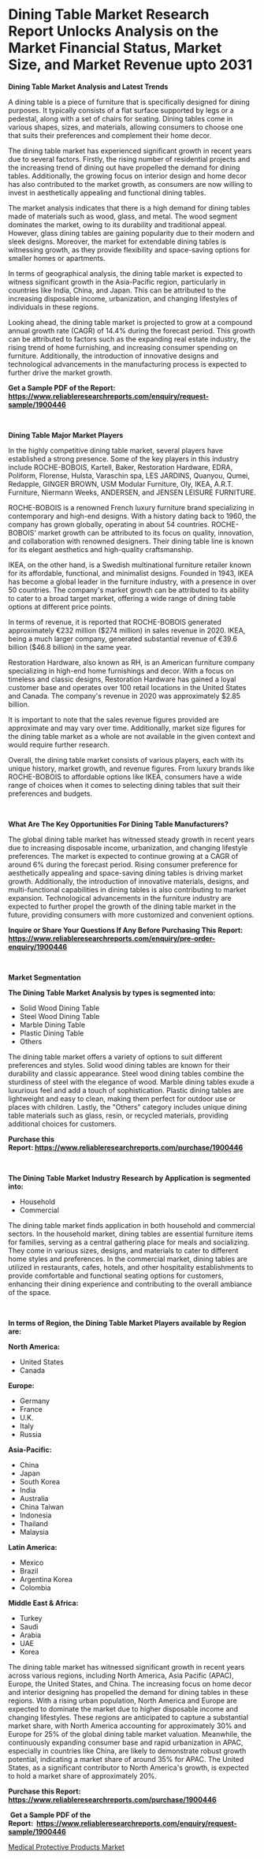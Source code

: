 <p><h1>Dining Table Market Research Report Unlocks Analysis on the Market Financial Status, Market Size, and Market Revenue upto 2031</h1></p><p><strong>Dining Table Market Analysis and Latest Trends</strong></p>
<p><p>A dining table is a piece of furniture that is specifically designed for dining purposes. It typically consists of a flat surface supported by legs or a pedestal, along with a set of chairs for seating. Dining tables come in various shapes, sizes, and materials, allowing consumers to choose one that suits their preferences and complement their home decor.</p><p>The dining table market has experienced significant growth in recent years due to several factors. Firstly, the rising number of residential projects and the increasing trend of dining out have propelled the demand for dining tables. Additionally, the growing focus on interior design and home decor has also contributed to the market growth, as consumers are now willing to invest in aesthetically appealing and functional dining tables.</p><p>The market analysis indicates that there is a high demand for dining tables made of materials such as wood, glass, and metal. The wood segment dominates the market, owing to its durability and traditional appeal. However, glass dining tables are gaining popularity due to their modern and sleek designs. Moreover, the market for extendable dining tables is witnessing growth, as they provide flexibility and space-saving options for smaller homes or apartments.</p><p>In terms of geographical analysis, the dining table market is expected to witness significant growth in the Asia-Pacific region, particularly in countries like India, China, and Japan. This can be attributed to the increasing disposable income, urbanization, and changing lifestyles of individuals in these regions.</p><p>Looking ahead, the dining table market is projected to grow at a compound annual growth rate (CAGR) of 14.4% during the forecast period. This growth can be attributed to factors such as the expanding real estate industry, the rising trend of home furnishing, and increasing consumer spending on furniture. Additionally, the introduction of innovative designs and technological advancements in the manufacturing process is expected to further drive the market growth.</p></p>
<p><strong>Get a Sample PDF of the Report:&nbsp; <a href="https://www.reliableresearchreports.com/enquiry/request-sample/1900446">https://www.reliableresearchreports.com/enquiry/request-sample/1900446</a></strong></p>
<p>&nbsp;</p>
<p><strong>Dining Table Major Market Players</strong></p>
<p><p>In the highly competitive dining table market, several players have established a strong presence. Some of the key players in this industry include ROCHE-BOBOIS, Kartell, Baker, Restoration Hardware, EDRA, Poliform, Florense, Hulsta, Varaschin spa, LES JARDINS, Quanyou, Qumei, Redapple, GINGER BROWN, USM Modular Furniture, Oly, IKEA, A.R.T. Furniture, Niermann Weeks, ANDERSEN, and JENSEN LEISURE FURNITURE.</p><p>ROCHE-BOBOIS is a renowned French luxury furniture brand specializing in contemporary and high-end designs. With a history dating back to 1960, the company has grown globally, operating in about 54 countries. ROCHE-BOBOIS' market growth can be attributed to its focus on quality, innovation, and collaboration with renowned designers. Their dining table line is known for its elegant aesthetics and high-quality craftsmanship.</p><p>IKEA, on the other hand, is a Swedish multinational furniture retailer known for its affordable, functional, and minimalist designs. Founded in 1943, IKEA has become a global leader in the furniture industry, with a presence in over 50 countries. The company's market growth can be attributed to its ability to cater to a broad target market, offering a wide range of dining table options at different price points.</p><p>In terms of revenue, it is reported that ROCHE-BOBOIS generated approximately €232 million ($274 million) in sales revenue in 2020. IKEA, being a much larger company, generated substantial revenue of €39.6 billion ($46.8 billion) in the same year.</p><p>Restoration Hardware, also known as RH, is an American furniture company specializing in high-end home furnishings and decor. With a focus on timeless and classic designs, Restoration Hardware has gained a loyal customer base and operates over 100 retail locations in the United States and Canada. The company's revenue in 2020 was approximately $2.85 billion.</p><p>It is important to note that the sales revenue figures provided are approximate and may vary over time. Additionally, market size figures for the dining table market as a whole are not available in the given context and would require further research.</p><p>Overall, the dining table market consists of various players, each with its unique history, market growth, and revenue figures. From luxury brands like ROCHE-BOBOIS to affordable options like IKEA, consumers have a wide range of choices when it comes to selecting dining tables that suit their preferences and budgets.</p></p>
<p>&nbsp;</p>
<p><strong>What Are The Key Opportunities For Dining Table Manufacturers?</strong></p>
<p><p>The global dining table market has witnessed steady growth in recent years due to increasing disposable income, urbanization, and changing lifestyle preferences. The market is expected to continue growing at a CAGR of around 6% during the forecast period. Rising consumer preference for aesthetically appealing and space-saving dining tables is driving market growth. Additionally, the introduction of innovative materials, designs, and multi-functional capabilities in dining tables is also contributing to market expansion. Technological advancements in the furniture industry are expected to further propel the growth of the dining table market in the future, providing consumers with more customized and convenient options.</p></p>
<p><strong>Inquire or Share Your Questions If Any Before Purchasing This Report: <a href="https://www.reliableresearchreports.com/enquiry/pre-order-enquiry/1900446">https://www.reliableresearchreports.com/enquiry/pre-order-enquiry/1900446</a></strong></p>
<p>&nbsp;</p>
<p><strong>Market Segmentation</strong></p>
<p><strong>The Dining Table Market Analysis by types is segmented into:</strong></p>
<p><ul><li>Solid Wood Dining Table</li><li>Steel Wood Dining Table</li><li>Marble Dining Table</li><li>Plastic Dining Table</li><li>Others</li></ul></p>
<p><p>The dining table market offers a variety of options to suit different preferences and styles. Solid wood dining tables are known for their durability and classic appearance. Steel wood dining tables combine the sturdiness of steel with the elegance of wood. Marble dining tables exude a luxurious feel and add a touch of sophistication. Plastic dining tables are lightweight and easy to clean, making them perfect for outdoor use or places with children. Lastly, the "Others" category includes unique dining table materials such as glass, resin, or recycled materials, providing additional choices for customers.</p></p>
<p><strong>Purchase this Report:&nbsp;<a href="https://www.reliableresearchreports.com/purchase/1900446">https://www.reliableresearchreports.com/purchase/1900446</a></strong></p>
<p>&nbsp;</p>
<p><strong>The Dining Table Market Industry Research by Application is segmented into:</strong></p>
<p><ul><li>Household</li><li>Commercial</li></ul></p>
<p><p>The dining table market finds application in both household and commercial sectors. In the household market, dining tables are essential furniture items for families, serving as a central gathering place for meals and socializing. They come in various sizes, designs, and materials to cater to different home styles and preferences. In the commercial market, dining tables are utilized in restaurants, cafes, hotels, and other hospitality establishments to provide comfortable and functional seating options for customers, enhancing their dining experience and contributing to the overall ambiance of the space.</p></p>
<p>&nbsp;</p>
<p><strong>In terms of Region, the Dining Table Market Players available by Region are:</strong></p>
<p>
    <p> <strong> North America: </strong>
        <ul>
            <li>United States</li>
            <li>Canada</li>
        </ul>
        </p> 
    <p> <strong> Europe: </strong>
        <ul>
            <li>Germany</li>
            <li>France</li>
            <li>U.K.</li>
            <li>Italy</li>
            <li>Russia</li>
        </ul>
        </p> 
    <p> <strong> Asia-Pacific: </strong>
        <ul>
            <li>China</li>
            <li>Japan</li>
            <li>South Korea</li>
            <li>India</li>
            <li>Australia</li>
            <li>China Taiwan</li>
            <li>Indonesia</li>
            <li>Thailand</li>
            <li>Malaysia</li>
        </ul>
        </p> 
    <p> <strong> Latin America: </strong>
        <ul>
            <li>Mexico</li>
            <li>Brazil</li>
            <li>Argentina Korea</li>
            <li>Colombia</li>
        </ul>
        </p> 
    <p> <strong> Middle East & Africa: </strong>
        <ul>
            <li>Turkey</li>
            <li>Saudi</li>
            <li>Arabia</li>
            <li>UAE</li>
            <li>Korea</li>
        </ul>
    </p>
    </p>
<p><p>The dining table market has witnessed significant growth in recent years across various regions, including North America, Asia Pacific (APAC), Europe, the United States, and China. The increasing focus on home decor and interior designing has propelled the demand for dining tables in these regions. With a rising urban population, North America and Europe are expected to dominate the market due to higher disposable income and changing lifestyles. These regions are anticipated to capture a substantial market share, with North America accounting for approximately 30% and Europe for 25% of the global dining table market valuation. Meanwhile, the continuously expanding consumer base and rapid urbanization in APAC, especially in countries like China, are likely to demonstrate robust growth potential, indicating a market share of around 35% for APAC. The United States, as a significant contributor to North America's growth, is expected to hold a market share of approximately 20%.</p></p>
<p><strong>Purchase this Report: <a href="https://www.reliableresearchreports.com/purchase/1900446">https://www.reliableresearchreports.com/purchase/1900446</a></strong></p>
<p>&nbsp;<strong>Get a Sample PDF of the Report:&nbsp;&nbsp;<a href="https://www.reliableresearchreports.com/enquiry/request-sample/1900446">https://www.reliableresearchreports.com/enquiry/request-sample/1900446</a></strong></p>
<p><strong></strong></p>
<p><p><a href="https://github.com/RoccoManning/Market-Research-Report-List-2/blob/main/medical-protective-products-market.md">Medical Protective Products Market</a></p></p>
